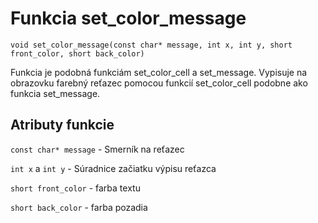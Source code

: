 # Funkcia set_color_message

`void set_color_message(const char* message, int x, int y, short front_color, short back_color)`

Funkcia je podobná funkciám set_color_cell a set_message. Vypisuje na obrazovku farebný reťazec pomocou funkcií set_color_cell podobne ako funkcia set_message.

## Atributy funkcie

`const char* message` - Smerník na reťazec

`int x` a `int y` - Súradnice začiatku výpisu reťazca

`short front_color` - farba textu

`short back_color` - farba pozadia
